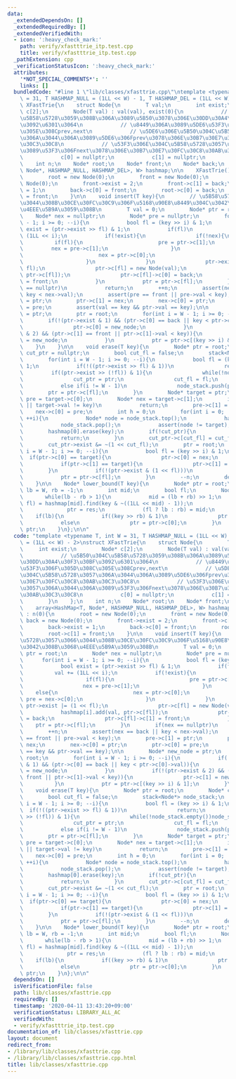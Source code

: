 ```yaml
---
data:
  _extendedDependsOn: []
  _extendedRequiredBy: []
  _extendedVerifiedWith:
  - icon: ':heavy_check_mark:'
    path: verify/xfastttrie_itp.test.cpp
    title: verify/xfastttrie_itp.test.cpp
  _pathExtension: cpp
  _verificationStatusIcon: ':heavy_check_mark:'
  attributes:
    '*NOT_SPECIAL_COMMENTS*': ''
    links: []
  bundledCode: "#line 1 \"lib/classes/xfasttrie.cpp\"\ntemplate <typename T, int W\
    \ = 31, T HASHMAP_NULL = (1LL << W) - 1, T HASHMAP_DEL = (1LL << W) - 2>\nstruct\
    \ XFastTrie{\n    struct Node{\n        T val;\n        int exist;\n        Node*\
    \ c[2];\n        Node(T val) : val(val), exist(0){\n            // \u5B50\u304C\
    \u5B58\u5728\u3059\u308B\u306A\u3089\u5B50\u3078\u306E\u30DD\u30A4\u30F3\u30BF\
    \u3092\u6301\u3064\n            // \u8449\u306A\u3089\u5DE6\u53F3\u306F\u305D\u308C\
    \u305E\u308Cprev,next\n            // \u5DE6\u306E\u5B50\u304C\u5B58\u5728\u3057\
    \u306A\u3044\u306A\u3089\u5DE6\u306Fprev\u3078\u306E\u30B7\u30E7\u30FC\u30C8\u30AB\
    \u30C3\u30C8\n            // \u53F3\u306E\u304C\u5B58\u5728\u3057\u306A\u3044\u306A\
    \u3089\u53F3\u306Fnext\u3078\u306E\u30B7\u30E7\u30FC\u30C8\u30AB\u30C3\u30C8\n\
    \            c[0] = nullptr;\n            c[1] = nullptr;\n        }\n    };\n\
    \    int n;\n    Node* root;\n    Node* front;\n    Node* back;\n    array<HashMap<T,\
    \ Node*, HASHMAP_NULL, HASHMAP_DEL>, W> hashmap;\n\n    XFastTrie() : n(0){\n\
    \        root = new Node(0);\n        front = new Node(0);\n        back = new\
    \ Node(0);\n        front->exist = 2;\n        front->c[1] = back;\n        back->exist\
    \ = 1;\n        back->c[0] = front;\n        root->c[0] = back;\n        root->c[1]\
    \ = front;\n    }\n\n    void insert(T key){\n        // \u5B58\u5728\u3057\u3066\
    \u3044\u308B\u30CE\u30FC\u30C9\u306F\u5168\u90E8\u8449\u304C\u3042\u308B\u3068\
    \u4EEE\u5B9A\u3059\u308B\n        T val = 0;\n        Node* ptr = root;\n    \
    \    Node* nex = nullptr;\n        Node* pre = nullptr;\n        for(int i = W\
    \ - 1; i >= 0; --i){\n            bool fl = (key >> i) & 1;\n            bool\
    \ exist = (ptr->exist >> fl) & 1;\n            if(fl)\n                val +=\
    \ (1LL << i);\n            if(!exist){\n                if(!nex){\n          \
    \          if(fl){\n                        pre = ptr->c[1];\n               \
    \         nex = pre->c[1];\n                    }\n                    else{\n\
    \                        nex = ptr->c[0];\n                        pre = nex->c[0];\n\
    \                    }\n                }\n                ptr->exist |= (1 <<\
    \ fl);\n                ptr->c[fl] = new Node(val);\n                hashmap[i].add(val,\
    \ ptr->c[fl]);\n                ptr->c[fl]->c[0] = back;\n                ptr->c[fl]->c[1]\
    \ = front;\n            }\n            ptr = ptr->c[fl];\n        }\n        if(nex\
    \ == nullptr)\n            return;\n        ++n;\n        assert(nex == back ||\
    \ key < nex->val);\n        assert(pre == front || pre->val < key);\n        pre->c[1]\
    \ = ptr;\n        ptr->c[1] = nex;\n        nex->c[0] = ptr;\n        ptr->c[0]\
    \ = pre;\n        assert(val == key && ptr->val == key);\n\n        Node* new_node\
    \ = ptr;\n        ptr = root;\n        for(int i = W - 1; i >= 0; --i){\n    \
    \        if(!(ptr->exist & 1) && (ptr->c[0] == back || key < ptr->c[0]->val)){\n\
    \                ptr->c[0] = new_node;\n            }\n            if(!(ptr->exist\
    \ & 2) && (ptr->c[1] == front || ptr->c[1]->val < key)){\n                ptr->c[1]\
    \ = new_node;\n            }\n            ptr = ptr->c[(key >> i) & 1];\n    \
    \    }\n    }\n\n    void erase(T key){\n        Node* ptr = root;\n        Node*\
    \ cut_ptr = nullptr;\n        bool cut_fl = false;\n        stack<Node*> node_stack;\n\
    \        for(int i = W - 1; i >= 0; --i){\n            bool fl = (key >> i) &\
    \ 1;\n            if(!((ptr->exist >> fl) & 1))\n                return;\n   \
    \         if((ptr->exist >> (!fl)) & 1){\n                while(!node_stack.empty())node_stack.pop();\n\
    \                cut_ptr = ptr;\n                cut_fl = fl;\n            }\n\
    \            else if(i != W - 1)\n                node_stack.push(ptr);\n    \
    \        ptr = ptr->c[fl];\n        }\n        Node* target = ptr;\n        Node*\
    \ pre = target->c[0];\n        Node* nex = target->c[1];\n        if(nex == nullptr\
    \ || target->val != key)\n            return;\n        pre->c[1] = nex;\n    \
    \    nex->c[0] = pre;\n        int h = 0;\n        for(int i = 0; !node_stack.empty();\
    \ ++i){\n            Node* node = node_stack.top();\n            hashmap[i + 1].erase(node->val);\n\
    \            node_stack.pop();\n            assert(node != target);\n        }\n\
    \        hashmap[0].erase(key);\n        if(!cut_ptr){\n            *this = XFastTrie();\n\
    \            return;\n        }\n        cut_ptr->c[cut_fl] = cut_fl ? pre : nex;\n\
    \        cut_ptr->exist &= ~(1 << cut_fl);\n        ptr = root;\n        for(int\
    \ i = W - 1; i >= 0; --i){\n            bool fl = (key >> i) & 1;\n          \
    \  if(ptr->c[0] == target){\n                ptr->c[0] = nex;\n            }\n\
    \            if(ptr->c[1] == target){\n                ptr->c[1] = pre;\n    \
    \        }\n            if(!(ptr->exist & (1 << fl)))\n                break;\n\
    \            ptr = ptr->c[fl];\n        }\n        --n;\n        delete(target);\n\
    \    }\n\n    Node* lower_bound(T key){\n        Node* ptr = root;\n        int\
    \ lb = W, rb = -1;\n        int mid;\n        bool fl;\n        Node* res;\n \
    \       while(lb - rb > 1){\n            mid = (lb + rb) >> 1;\n            tie(res,\
    \ fl) = hashmap[mid].find(key & ~((1LL << mid) - 1));\n            if(fl)\n  \
    \              ptr = res;\n            (fl ? lb : rb) = mid;\n        }\n    \
    \    if(lb){\n            if((key >> rb) & 1)\n                ptr = ptr->c[1]->c[1];\n\
    \            else\n                ptr = ptr->c[0];\n        }\n        return\
    \ ptr;\n    }\n};\n\n"
  code: "template <typename T, int W = 31, T HASHMAP_NULL = (1LL << W) - 1, T HASHMAP_DEL\
    \ = (1LL << W) - 2>\nstruct XFastTrie{\n    struct Node{\n        T val;\n   \
    \     int exist;\n        Node* c[2];\n        Node(T val) : val(val), exist(0){\n\
    \            // \u5B50\u304C\u5B58\u5728\u3059\u308B\u306A\u3089\u5B50\u3078\u306E\
    \u30DD\u30A4\u30F3\u30BF\u3092\u6301\u3064\n            // \u8449\u306A\u3089\u5DE6\
    \u53F3\u306F\u305D\u308C\u305E\u308Cprev,next\n            // \u5DE6\u306E\u5B50\
    \u304C\u5B58\u5728\u3057\u306A\u3044\u306A\u3089\u5DE6\u306Fprev\u3078\u306E\u30B7\
    \u30E7\u30FC\u30C8\u30AB\u30C3\u30C8\n            // \u53F3\u306E\u304C\u5B58\u5728\
    \u3057\u306A\u3044\u306A\u3089\u53F3\u306Fnext\u3078\u306E\u30B7\u30E7\u30FC\u30C8\
    \u30AB\u30C3\u30C8\n            c[0] = nullptr;\n            c[1] = nullptr;\n\
    \        }\n    };\n    int n;\n    Node* root;\n    Node* front;\n    Node* back;\n\
    \    array<HashMap<T, Node*, HASHMAP_NULL, HASHMAP_DEL>, W> hashmap;\n\n    XFastTrie()\
    \ : n(0){\n        root = new Node(0);\n        front = new Node(0);\n       \
    \ back = new Node(0);\n        front->exist = 2;\n        front->c[1] = back;\n\
    \        back->exist = 1;\n        back->c[0] = front;\n        root->c[0] = back;\n\
    \        root->c[1] = front;\n    }\n\n    void insert(T key){\n        // \u5B58\
    \u5728\u3057\u3066\u3044\u308B\u30CE\u30FC\u30C9\u306F\u5168\u90E8\u8449\u304C\
    \u3042\u308B\u3068\u4EEE\u5B9A\u3059\u308B\n        T val = 0;\n        Node*\
    \ ptr = root;\n        Node* nex = nullptr;\n        Node* pre = nullptr;\n  \
    \      for(int i = W - 1; i >= 0; --i){\n            bool fl = (key >> i) & 1;\n\
    \            bool exist = (ptr->exist >> fl) & 1;\n            if(fl)\n      \
    \          val += (1LL << i);\n            if(!exist){\n                if(!nex){\n\
    \                    if(fl){\n                        pre = ptr->c[1];\n     \
    \                   nex = pre->c[1];\n                    }\n                \
    \    else{\n                        nex = ptr->c[0];\n                       \
    \ pre = nex->c[0];\n                    }\n                }\n               \
    \ ptr->exist |= (1 << fl);\n                ptr->c[fl] = new Node(val);\n    \
    \            hashmap[i].add(val, ptr->c[fl]);\n                ptr->c[fl]->c[0]\
    \ = back;\n                ptr->c[fl]->c[1] = front;\n            }\n        \
    \    ptr = ptr->c[fl];\n        }\n        if(nex == nullptr)\n            return;\n\
    \        ++n;\n        assert(nex == back || key < nex->val);\n        assert(pre\
    \ == front || pre->val < key);\n        pre->c[1] = ptr;\n        ptr->c[1] =\
    \ nex;\n        nex->c[0] = ptr;\n        ptr->c[0] = pre;\n        assert(val\
    \ == key && ptr->val == key);\n\n        Node* new_node = ptr;\n        ptr =\
    \ root;\n        for(int i = W - 1; i >= 0; --i){\n            if(!(ptr->exist\
    \ & 1) && (ptr->c[0] == back || key < ptr->c[0]->val)){\n                ptr->c[0]\
    \ = new_node;\n            }\n            if(!(ptr->exist & 2) && (ptr->c[1] ==\
    \ front || ptr->c[1]->val < key)){\n                ptr->c[1] = new_node;\n  \
    \          }\n            ptr = ptr->c[(key >> i) & 1];\n        }\n    }\n\n\
    \    void erase(T key){\n        Node* ptr = root;\n        Node* cut_ptr = nullptr;\n\
    \        bool cut_fl = false;\n        stack<Node*> node_stack;\n        for(int\
    \ i = W - 1; i >= 0; --i){\n            bool fl = (key >> i) & 1;\n          \
    \  if(!((ptr->exist >> fl) & 1))\n                return;\n            if((ptr->exist\
    \ >> (!fl)) & 1){\n                while(!node_stack.empty())node_stack.pop();\n\
    \                cut_ptr = ptr;\n                cut_fl = fl;\n            }\n\
    \            else if(i != W - 1)\n                node_stack.push(ptr);\n    \
    \        ptr = ptr->c[fl];\n        }\n        Node* target = ptr;\n        Node*\
    \ pre = target->c[0];\n        Node* nex = target->c[1];\n        if(nex == nullptr\
    \ || target->val != key)\n            return;\n        pre->c[1] = nex;\n    \
    \    nex->c[0] = pre;\n        int h = 0;\n        for(int i = 0; !node_stack.empty();\
    \ ++i){\n            Node* node = node_stack.top();\n            hashmap[i + 1].erase(node->val);\n\
    \            node_stack.pop();\n            assert(node != target);\n        }\n\
    \        hashmap[0].erase(key);\n        if(!cut_ptr){\n            *this = XFastTrie();\n\
    \            return;\n        }\n        cut_ptr->c[cut_fl] = cut_fl ? pre : nex;\n\
    \        cut_ptr->exist &= ~(1 << cut_fl);\n        ptr = root;\n        for(int\
    \ i = W - 1; i >= 0; --i){\n            bool fl = (key >> i) & 1;\n          \
    \  if(ptr->c[0] == target){\n                ptr->c[0] = nex;\n            }\n\
    \            if(ptr->c[1] == target){\n                ptr->c[1] = pre;\n    \
    \        }\n            if(!(ptr->exist & (1 << fl)))\n                break;\n\
    \            ptr = ptr->c[fl];\n        }\n        --n;\n        delete(target);\n\
    \    }\n\n    Node* lower_bound(T key){\n        Node* ptr = root;\n        int\
    \ lb = W, rb = -1;\n        int mid;\n        bool fl;\n        Node* res;\n \
    \       while(lb - rb > 1){\n            mid = (lb + rb) >> 1;\n            tie(res,\
    \ fl) = hashmap[mid].find(key & ~((1LL << mid) - 1));\n            if(fl)\n  \
    \              ptr = res;\n            (fl ? lb : rb) = mid;\n        }\n    \
    \    if(lb){\n            if((key >> rb) & 1)\n                ptr = ptr->c[1]->c[1];\n\
    \            else\n                ptr = ptr->c[0];\n        }\n        return\
    \ ptr;\n    }\n};\n\n"
  dependsOn: []
  isVerificationFile: false
  path: lib/classes/xfasttrie.cpp
  requiredBy: []
  timestamp: '2020-04-11 13:43:20+09:00'
  verificationStatus: LIBRARY_ALL_AC
  verifiedWith:
  - verify/xfastttrie_itp.test.cpp
documentation_of: lib/classes/xfasttrie.cpp
layout: document
redirect_from:
- /library/lib/classes/xfasttrie.cpp
- /library/lib/classes/xfasttrie.cpp.html
title: lib/classes/xfasttrie.cpp
---
```


